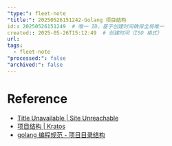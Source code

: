 ```yaml
---
"type:": fleet-note
"title:": 20250526151242-Golang 项目结构
id:: 20250526151249  # 唯一 ID，基于创建时间确保全局唯一
created:: 2025-05-26T15:12:49  # 创建时间（ISO 格式）
url: 
tags:
  - fleet-note
"processed:": false
"archived:": false
---
```



# Reference
* [Title Unavailable \| Site Unreachable](https://makeoptim.com/golang/standards/project-layout/)
* [项目结构 \| Kratos](https://go-kratos.dev/docs/intro/layout)
* [golang 编程规范 - 项目目录结构](https://makeoptim.com/golang/standards/project-layout/)